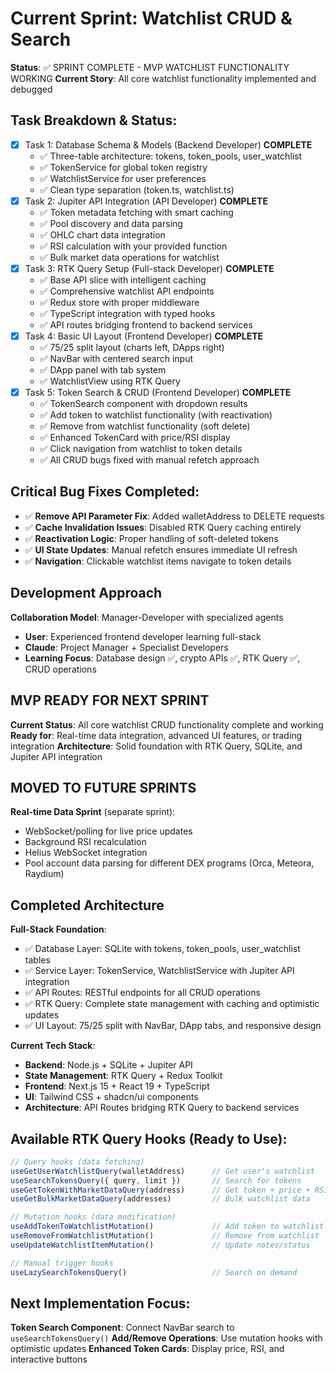 # Current Sprint: Watchlist CRUD & Search

**Status**: ✅ SPRINT COMPLETE - MVP WATCHLIST FUNCTIONALITY WORKING
**Current Story**: All core watchlist functionality implemented and debugged

## Task Breakdown & Status:
- [x] Task 1: Database Schema & Models (Backend Developer) **COMPLETE**
  - ✅ Three-table architecture: tokens, token_pools, user_watchlist
  - ✅ TokenService for global token registry
  - ✅ WatchlistService for user preferences  
  - ✅ Clean type separation (token.ts, watchlist.ts)
- [x] Task 2: Jupiter API Integration (API Developer) **COMPLETE**
  - ✅ Token metadata fetching with smart caching
  - ✅ Pool discovery and data parsing
  - ✅ OHLC chart data integration
  - ✅ RSI calculation with your provided function
  - ✅ Bulk market data operations for watchlist
- [x] Task 3: RTK Query Setup (Full-stack Developer) **COMPLETE**
  - ✅ Base API slice with intelligent caching
  - ✅ Comprehensive watchlist API endpoints
  - ✅ Redux store with proper middleware
  - ✅ TypeScript integration with typed hooks
  - ✅ API routes bridging frontend to backend services
- [x] Task 4: Basic UI Layout (Frontend Developer) **COMPLETE**
  - ✅ 75/25 split layout (charts left, DApps right)
  - ✅ NavBar with centered search input
  - ✅ DApp panel with tab system
  - ✅ WatchlistView using RTK Query
- [x] Task 5: Token Search & CRUD (Frontend Developer) **COMPLETE**
  - ✅ TokenSearch component with dropdown results
  - ✅ Add token to watchlist functionality (with reactivation)
  - ✅ Remove from watchlist functionality (soft delete)
  - ✅ Enhanced TokenCard with price/RSI display
  - ✅ Click navigation from watchlist to token details
  - ✅ All CRUD bugs fixed with manual refetch approach

## Critical Bug Fixes Completed:
- ✅ **Remove API Parameter Fix**: Added walletAddress to DELETE requests
- ✅ **Cache Invalidation Issues**: Disabled RTK Query caching entirely
- ✅ **Reactivation Logic**: Proper handling of soft-deleted tokens
- ✅ **UI State Updates**: Manual refetch ensures immediate UI refresh
- ✅ **Navigation**: Clickable watchlist items navigate to token details

## Development Approach
**Collaboration Model**: Manager-Developer with specialized agents
- **User**: Experienced frontend developer learning full-stack
- **Claude**: Project Manager + Specialist Developers
- **Learning Focus**: Database design ✅, crypto APIs ✅, RTK Query ✅, CRUD operations

## MVP READY FOR NEXT SPRINT
**Current Status**: All core watchlist CRUD functionality complete and working
**Ready for**: Real-time data integration, advanced UI features, or trading integration
**Architecture**: Solid foundation with RTK Query, SQLite, and Jupiter API integration

## MOVED TO FUTURE SPRINTS
**Real-time Data Sprint** (separate sprint):
- WebSocket/polling for live price updates
- Background RSI recalculation
- Helius WebSocket integration
- Pool account data parsing for different DEX programs (Orca, Meteora, Raydium)

## Completed Architecture
**Full-Stack Foundation**:
- ✅ Database Layer: SQLite with tokens, token_pools, user_watchlist tables
- ✅ Service Layer: TokenService, WatchlistService with Jupiter API integration
- ✅ API Routes: RESTful endpoints for all CRUD operations
- ✅ RTK Query: Complete state management with caching and optimistic updates
- ✅ UI Layout: 75/25 split with NavBar, DApp tabs, and responsive design

**Current Tech Stack**:
- **Backend**: Node.js + SQLite + Jupiter API
- **State Management**: RTK Query + Redux Toolkit
- **Frontend**: Next.js 15 + React 19 + TypeScript
- **UI**: Tailwind CSS + shadcn/ui components
- **Architecture**: API Routes bridging RTK Query to backend services

## Available RTK Query Hooks (Ready to Use):
```typescript
// Query hooks (data fetching)
useGetUserWatchlistQuery(walletAddress)      // Get user's watchlist
useSearchTokensQuery({ query, limit })       // Search for tokens
useGetTokenWithMarketDataQuery(address)      // Get token + price + RSI
useGetBulkMarketDataQuery(addresses)         // Bulk watchlist data

// Mutation hooks (data modification)
useAddTokenToWatchlistMutation()             // Add token to watchlist
useRemoveFromWatchlistMutation()             // Remove from watchlist
useUpdateWatchlistItemMutation()             // Update notes/status

// Manual trigger hooks
useLazySearchTokensQuery()                   // Search on demand
```

## Next Implementation Focus:
**Token Search Component**: Connect NavBar search to `useSearchTokensQuery()`
**Add/Remove Operations**: Use mutation hooks with optimistic updates
**Enhanced Token Cards**: Display price, RSI, and interactive buttons